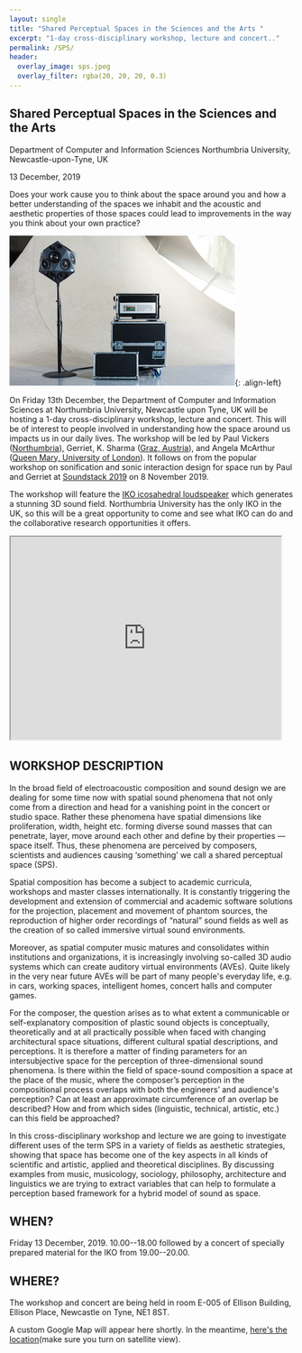 ```yaml
---
layout: single
title: "Shared Perceptual Spaces in the Sciences and the Arts "
excerpt: "1-day cross-disciplinary workshop, lecture and concert.."
permalink: /SPS/
header: 
  overlay_image: sps.jpeg
  overlay_filter: rgba(20, 20, 20, 0.3)
---
```


## Shared Perceptual Spaces in the Sciences and the Arts
Department of Computer and Information Sciences
Northumbria University, Newcastle-upon-Tyne, UK

13 December, 2019


Does your work cause you to think about the space around you and how a better understanding of the spaces we inhabit and the acoustic and aesthetic properties of those spaces could lead to improvements in the way you think about your own practice? 

![image-left](/images/IKO.jpg){: .align-left}

On Friday 13th December, the Department of Computer and Information Sciences at Northumbria University, Newcastle upon Tyne, UK  will be hosting a 1-day cross-disciplinary workshop, lecture and concert.  This will be of interest to people involved in understanding how the space around us impacts us in our daily lives. The workshop will be led by Paul Vickers ([Northumbria](https://paulvickers.github.io/)), Gerriet, K. Sharma ([Graz, Austria](https://www.gksh.net/)), and Angela McArthur ([Queen Mary, University of London](http://angelamcarthur.com/)). It follows on from the popular workshop on sonification and sonic interaction design for space run by Paul and Gerriet at [Soundstack 2019](http://angelamcarthur.com/soundstack-2019/) on 8 November 2019. 

The workshop will feature the [IKO icosahedral loudspeaker](https://iko.sonible.com/en.html) which generates a stunning 3D sound field. Northumbria University has the only IKO in the UK, so this will be a great opportunity to come and see what IKO can do and the collaborative research opportunities it offers.

<iframe width="480" height="360" src="https://www.youtube.com/embed/khTSr_ZJB5M" frameborder="1"> </iframe>

## WORKSHOP DESCRIPTION

In the broad field of electroacoustic composition and sound design we are dealing for some time now with spatial sound phenomena that not only come from a direction and head for a vanishing point in the concert or studio space. Rather these phenomena have spatial dimensions like proliferation, width, height etc. forming diverse sound masses that can penetrate, layer, move around each other and define by their properties — space itself. Thus, these phenomena are perceived by composers, scientists and audiences causing ‘something’ we call a shared perceptual space (SPS).

Spatial composition has become a subject to academic curricula, workshops and master classes internationally. It is constantly triggering the development and extension of commercial and academic software solutions for the projection, placement and movement of phantom sources, the reproduction of higher order recordings of “natural” sound fields as well as the creation of so called immersive virtual sound environments. 

Moreover, as spatial computer music matures and consolidates within institutions and organizations, it is increasingly involving so-called 3D audio systems which can create auditory virtual environments (AVEs). Quite likely in the very near future AVEs will be part of many people's everyday life, e.g. in cars, working spaces, intelligent homes, concert halls and computer games. 

For the composer, the question arises as to what extent a communicable or self-explanatory composition of plastic sound objects is conceptually, theoretically and at all practically possible when faced with changing architectural space situations, different cultural spatial descriptions, and perceptions. It is therefore a matter of finding parameters for an intersubjective space for the perception of three-dimensional sound phenomena. Is there within the field of space-sound composition a space at the place of the music, where the composer’s perception in the compositional process overlaps with both the engineers’ and audience's perception? Can at least an approximate circumference of an overlap be described? How and from which sides (linguistic, technical, artistic, etc.) can this field be approached?

In this cross-disciplinary workshop and lecture we are going to investigate different uses of the term SPS in a variety of fields as aesthetic strategies, showing that space has become one of the key aspects in all kinds of scientific and artistic, applied and theoretical disciplines. By discussing examples from music, musicology, sociology, philosophy, architecture and linguistics we are trying to extract variables that can help to formulate a perception based framework for a hybrid model of sound as space.

## WHEN?
Friday 13 December, 2019. 10.00--18.00 followed by a concert of specially prepared material for the IKO from 19.00--20.00.

## WHERE?
The workshop and concert are being held in room E-005 of Ellison Building, Ellison Place, Newcastle on Tyne, NE1 8ST.

A custom Google Map will appear here shortly. In the meantime, [here's the location](https://www.google.co.uk/maps/@54.9765324,-1.6064091,175m/data=!3m1!1e3)(make sure you turn on satellite view).